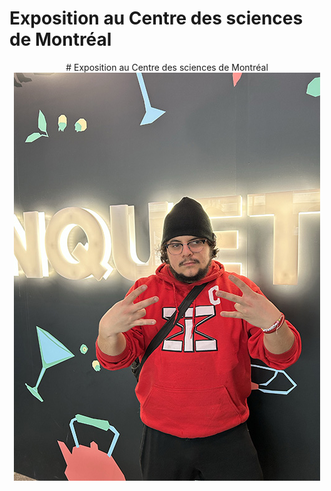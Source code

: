 # Exposition au Centre des sciences de Montréal

<p align="center">
  # Exposition au Centre des sciences de Montréal
  <img src="./photos/bonne/entrer.jpg">
</p>
